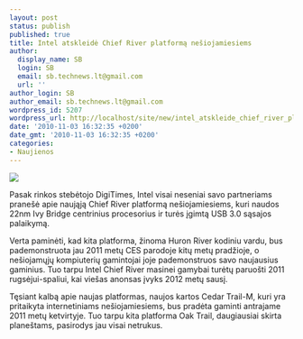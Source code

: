 ```yaml
---
layout: post
status: publish
published: true
title: Intel atskleidė Chief River platformą nešiojamiesiems
author:
  display_name: SB
  login: SB
  email: sb.technews.lt@gmail.com
  url: ''
author_login: SB
author_email: sb.technews.lt@gmail.com
wordpress_id: 5207
wordpress_url: http://localhost/site/new/intel_atskleide_chief_river_platforma_nesiojamiesiems/
date: '2010-11-03 16:32:35 +0200'
date_gmt: '2010-11-03 16:32:35 +0200'
categories:
- Naujienos
---
```

<div class="imgright"><img src="http://www.ipix.lt/images/17715164.jpg"  /></div>
<p>Pasak rinkos stebėtojo DigiTimes, Intel visai neseniai savo partneriams pranešė apie naująją Chief River platformą nešiojamiesiems, kuri naudos 22nm Ivy Bridge centrinius procesorius ir turės įgimtą USB 3.0 sąsajos palaikymą.</p>
<p>Verta paminėti, kad kita platforma, žinoma Huron River kodiniu vardu, bus pademonstruota jau 2011 metų CES parodoje kitų metų pradžioje, o nešiojamųjų kompiuterių gamintojai joje pademonstruos savo naujausius gaminius. Tuo tarpu Intel Chief River masinei gamybai turėtų paruošti 2011 rugsėjui-spaliui, kai viešas anonsas įvyks 2012 metų sausį.</p>
<p>Tęsiant kalbą apie naujas platformas, naujos kartos Cedar Trail-M, kuri yra pritaikyta internetiniams nešiojamiesiems, bus pradėta gaminti antrajame 2011 metų ketvirtyje. Tuo tarpu kita platforma Oak Trail, daugiausiai skirta planeštams, pasirodys jau visai netrukus.<br /></p>
